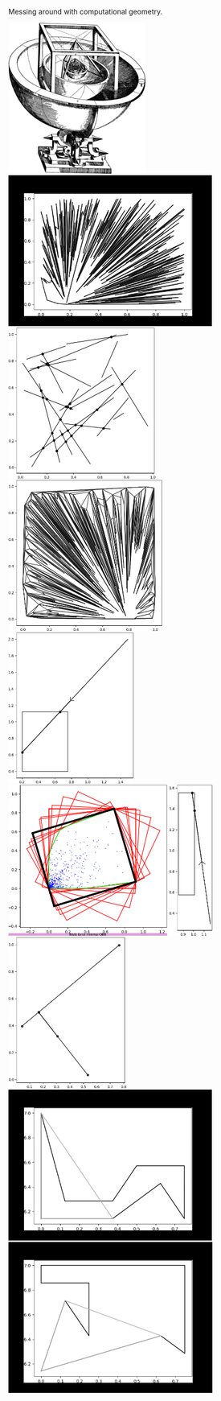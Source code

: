 Messing around with computational geometry.

<img src="Python/images/created/Kepler.png" alt="Python/images/created/Kepler.png" width="273" height="300"> <img src="Python/images/created/convex_hull_animation.gif" alt="Python/images/created/convex_hull_animation.gif" width="405" height="300"> <img src="Python/images/created/mass_lines.png" alt="Python/images/created/mass_lines.png" width="293" height="300"> <img src="Python/images/created/convex_hull.png" alt="Python/images/created/convex_hull.png" width="306" height="300"> <img src="Python/images/created/ray_intersect.png" alt="Python/images/created/ray_intersect.png" width="249" height="300"> <img src="Python/images/created/minimal_obb.png" alt="Python/images/created/minimal_obb.png" width="316" height="300"> <img src="Python/images/created/ray_intersect2.png" alt="Python/images/created/ray_intersect2.png" width="86" height="300"> <img src="Python/images/created/lines_intersect.png" alt="Python/images/created/lines_intersect.png" width="235" height="300"> <img src="Python/images/created/triangulation2.gif" alt="Python/images/created/triangulation2.gif" width="405" height="300"> <img src="Python/images/created/triangulation1.gif" alt="Python/images/created/triangulation1.gif" width="406" height="300"> 